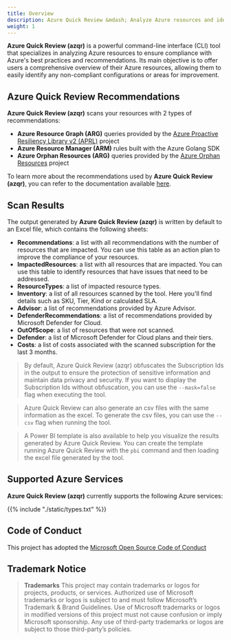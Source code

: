 ```yaml
---
title: Overview
description: Azure Quick Review &mdash; Analyze Azure resources and identify whether they comply with Azure's best practices and recommendations.
weight: 1
---
```


**Azure Quick Review (azqr)** is a powerful command-line interface (CLI) tool that specializes in analyzing Azure resources to ensure compliance with Azure's best practices and recommendations. Its main objective is to offer users a comprehensive overview of their Azure resources, allowing them to easily identify any non-compliant configurations or areas for improvement.

## Azure Quick Review Recommendations

**Azure Quick Review (azqr)** scans your resources with 2 types of recommendations:

* **Azure Resource Graph (ARG)** queries provided by the [Azure Proactive Resiliency Library v2 (APRL)](https://aka.ms/aprl) project
* **Azure Resource Manager (ARM)** rules built with the Azure Golang SDK
* **Azure Orphan Resources (ARG)** queries provided by the [Azure Orphan Resources](https://github.com/dolevshor/azure-orphan-resources) project

To learn more about the recommendations used by **Azure Quick Review (azqr)**, you can refer to the documentation available [here](https://azure.github.io/azqr/docs/recommendations/).

## Scan Results

The output generated by **Azure Quick Review (azqr)** is written by default to an Excel file, which contains the following sheets:

* **Recommendations**: a list with all recommendations with the number of resources that are impacted. You can use this table as an action plan to improve the compliance of your resources.
* **ImpactedResources**: a list with all resources that are impacted. You can use this table to identify resources that have issues that need to be addressed.
* **ResourceTypes**: a list of impacted resource types.
* **Inventory**: a list of all resources scanned by the tool. Here you'll find details such as SKU, Tier, Kind or calculated SLA.
* **Advisor**: a list of recommendations provided by Azure Advisor.
* **DefenderRecommendations**: a list of recommendations provided by Microsoft Defender for Cloud.
* **OutOfScope**: a list of resources that were not scanned.
* **Defender**: a list of Microsoft Defender for Cloud plans and their tiers.
* **Costs**: a list of costs associated with the scanned subscription for the last 3 months.


> By default, Azure Quick Review (azqr) obfuscates the Subscription Ids in the output to ensure the protection of sensitive information and maintain data privacy and security. If you want to display the Subscription Ids without obfuscation, you can use the `--mask=false` flag when executing the tool.

> Azure Quick Review can also generate an csv files with the same information as the excel. To generate the csv files, you can use the `--csv` flag when running the tool.

> A Power BI template is also available to help you visualize the results generated by Azure Quick Review. You can create the template running Azure Quick Review with the `pbi` command and then loading the excel file generated by the tool.

## Supported Azure Services

**Azure Quick Review (azqr)** currently supports the following Azure services:

{{% include "./static/types.txt" %}}

## Code of Conduct

This project has adopted the [Microsoft Open Source Code of Conduct](CODE_OF_CONDUCT.md)

## Trademark Notice

> **Trademarks** This project may contain trademarks or logos for projects, products, or services. Authorized use of Microsoft trademarks or logos is subject to and must follow Microsoft’s Trademark & Brand Guidelines. Use of Microsoft trademarks or logos in modified versions of this project must not cause confusion or imply Microsoft sponsorship. Any use of third-party trademarks or logos are subject to those third-party’s policies.
